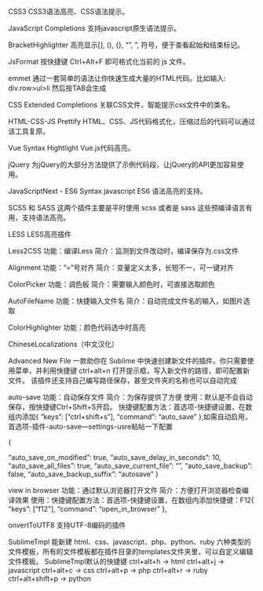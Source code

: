 CSS3
CSS3语法高亮、CSS语法提示。

JavaScript Completions
支持javascript原生语法提示。

BracketHighlighter
高亮显示[], (), {}, “”, ”, 符号，便于查看起始和结束标记。

JsFormat
按快捷键 Ctrl+Alt+F 即可格式化当前的 js 文件。

emmet
通过一套简单的语法让你快速生成大量的HTML代码。比如输入:
div.row>ul>li
然后按TAB会生成

CSS Extended Completions
关联CSS文件，智能提示css文件中的类名。

HTML-CSS-JS Prettify
HTML、CSS、JS代码格式化，压缩过后的代码可以通过该工具复原。

Vue Syntax Hightlight
Vue.js代码高亮。

jQuery
为jQuery的大部分方法提供了示例代码段，让jQuery的API更加容易使用。

Java​Script​Next - ES6 Syntax
javascript ES6 语法高亮的支持。

SCSS 和 SASS
这两个插件主要是平时使用 scss 或者是 sass 这些预编译语言有用，支持语法高亮。

LESS
LESS高亮插件

Less2CSS
功能：编译Less
简介：监测到文件改动时，编译保存为.css文件

Alignment
功能：”=”号对齐
简介：变量定义太多，长短不一，可一键对齐

ColorPicker
功能：调色板
简介：需要输入颜色时，可直接选取颜色

AutoFileName
功能：快捷输入文件名
简介：自动完成文件名的输入，如图片选取

ColorHighlighter
功能：颜色代码选中时高亮

ChineseLocalizations（中文汉化）

Advanced New File
一款助你在 Sublime 中快速创建新文件的插件。你只需要使用菜单，并利用快捷键 ctrl+alt+n 打开提示框，写入新文件的路径，即可配置新文件。
该插件还支持自己编写路径保存，甚至文件夹的名称也可以自动完成

auto-save
功能：自动保存文件
简介：为保存提供了方便
使用：默认是不会自动保存，按快捷键Ctrl+Shift+S开启。
快捷键配置方法：首选项-快捷键设置，在数组内添加{ “keys”: [“ctrl+shift+s”], “command”: “auto_save” },如需自动启用，首选项-插件-auto-save—settings-usre粘帖一下配置

{

“auto_save_on_modified”: true,
“auto_save_delay_in_seconds”: 10,
“auto_save_all_files”: true,
“auto_save_current_file”: “”,
“auto_save_backup”: false,
“auto_save_backup_suffix”: “autosave”
}

view in browser
功能：通过默认浏览器打开文件
简介：方便打开浏览器检查编译效果
使用：快捷键配置方法：首选项-快捷键设置，在数组内添加快捷键：F12{ “keys”: [“f12”], “command”: “open_in_browser” },

onvertToUTF8
支持UTF-8编码的插件

SublimeTmpl 能新建 html、css、javascript、php、python、ruby 六种类型的文件模板，所有的文件模板都在插件目录的templates文件夹里，可以自定义编辑文件模板。
SublimeTmpl默认的快捷键
ctrl+alt+h → html
ctrl+alt+j → javascript
ctrl+alt+c → css
ctrl+alt+p → php
ctrl+alt+r → ruby
ctrl+alt+shift+p → python